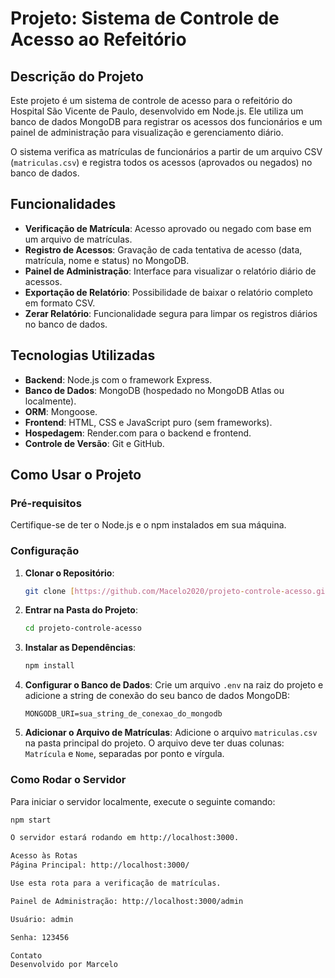 # Projeto: Sistema de Controle de Acesso ao Refeitório

## Descrição do Projeto

Este projeto é um sistema de controle de acesso para o refeitório do Hospital São Vicente de Paulo, desenvolvido em Node.js. Ele utiliza um banco de dados MongoDB para registrar os acessos dos funcionários e um painel de administração para visualização e gerenciamento diário.

O sistema verifica as matrículas de funcionários a partir de um arquivo CSV (`matriculas.csv`) e registra todos os acessos (aprovados ou negados) no banco de dados.

## Funcionalidades

- **Verificação de Matrícula**: Acesso aprovado ou negado com base em um arquivo de matrículas.
- **Registro de Acessos**: Gravação de cada tentativa de acesso (data, matrícula, nome e status) no MongoDB.
- **Painel de Administração**: Interface para visualizar o relatório diário de acessos.
- **Exportação de Relatório**: Possibilidade de baixar o relatório completo em formato CSV.
- **Zerar Relatório**: Funcionalidade segura para limpar os registros diários no banco de dados.

## Tecnologias Utilizadas

- **Backend**: Node.js com o framework Express.
- **Banco de Dados**: MongoDB (hospedado no MongoDB Atlas ou localmente).
- **ORM**: Mongoose.
- **Frontend**: HTML, CSS e JavaScript puro (sem frameworks).
- **Hospedagem**: Render.com para o backend e frontend.
- **Controle de Versão**: Git e GitHub.

## Como Usar o Projeto

### Pré-requisitos

Certifique-se de ter o Node.js e o npm instalados em sua máquina.

### Configuração

1.  **Clonar o Repositório**:
    ```bash
    git clone [https://github.com/Macelo2020/projeto-controle-acesso.git](https://github.com/Macelo2020/projeto-controle-acesso.git)
    ```
2.  **Entrar na Pasta do Projeto**:
    ```bash
    cd projeto-controle-acesso
    ```
3.  **Instalar as Dependências**:
    ```bash
    npm install
    ```
4.  **Configurar o Banco de Dados**:
    Crie um arquivo `.env` na raiz do projeto e adicione a string de conexão do seu banco de dados MongoDB:
    ```
    MONGODB_URI=sua_string_de_conexao_do_mongodb
    ```
5.  **Adicionar o Arquivo de Matrículas**:
    Adicione o arquivo `matriculas.csv` na pasta principal do projeto. O arquivo deve ter duas colunas: `Matrícula` e `Nome`, separadas por ponto e vírgula.

### Como Rodar o Servidor

Para iniciar o servidor localmente, execute o seguinte comando:

```bash
npm start

O servidor estará rodando em http://localhost:3000.

Acesso às Rotas
Página Principal: http://localhost:3000/

Use esta rota para a verificação de matrículas.

Painel de Administração: http://localhost:3000/admin

Usuário: admin

Senha: 123456

Contato
Desenvolvido por Marcelo
